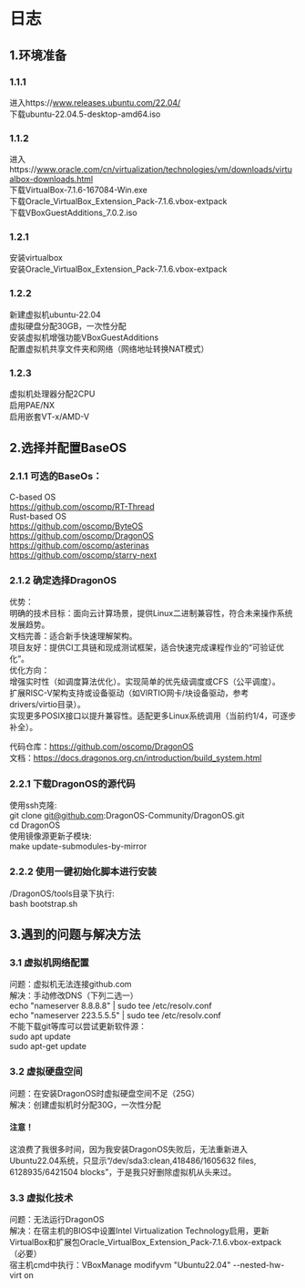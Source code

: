 # 日志

## 1.环境准备

### 1.1.1  
进入https://www.releases.ubuntu.com/22.04/  
下载ubuntu-22.04.5-desktop-amd64.iso  

### 1.1.2  
进入https://www.oracle.com/cn/virtualization/technologies/vm/downloads/virtualbox-downloads.html  
下载VirtualBox-7.1.6-167084-Win.exe  
下载Oracle_VirtualBox_Extension_Pack-7.1.6.vbox-extpack  
下载VBoxGuestAdditions_7.0.2.iso  

### 1.2.1  
安装virtualbox  
安装Oracle_VirtualBox_Extension_Pack-7.1.6.vbox-extpack  

### 1.2.2  
新建虚拟机ubuntu-22.04  
虚拟硬盘分配30GB，一次性分配  
安装虚拟机增强功能VBoxGuestAdditions  
配置虚拟机共享文件夹和网络（网络地址转换NAT模式）  

### 1.2.3  
虚拟机处理器分配2CPU  
启用PAE/NX  
启用嵌套VT-x/AMD-V  

## 2.选择并配置BaseOS

### 2.1.1  可选的BaseOs：  
C-based OS  
https://github.com/oscomp/RT-Thread  
Rust-based OS  
https://github.com/oscomp/ByteOS  
https://github.com/oscomp/DragonOS  
https://github.com/oscomp/asterinas  
https://github.com/oscomp/starry-next  

### 2.1.2  确定选择DragonOS  
​优势：  
​明确的技术目标：面向云计算场景，提供Linux二进制兼容性，符合未来操作系统发展趋势。  
文档完善：适合新手快速理解架构。   
​项目友好：提供CI工具链和现成测试框架，适合快速完成课程作业的“可验证优化”。  
​优化方向：  
增强实时性（如调度算法优化）。实现简单的优先级调度或CFS（公平调度）。  
扩展RISC-V架构支持或设备驱动（如VIRTIO网卡/块设备驱动，参考drivers/virtio目录）。  
实现更多POSIX接口以提升兼容性。适配更多Linux系统调用（当前约1/4，可逐步补全）。  

代码仓库：https://github.com/oscomp/DragonOS  
文档：https://docs.dragonos.org.cn/introduction/build_system.html  

### 2.2.1  下载DragonOS的源代码  
使用ssh克隆:  
git clone git@github.com:DragonOS-Community/DragonOS.git  
cd DragonOS  
使用镜像源更新子模块:  
make update-submodules-by-mirror  

### 2.2.2  使用一键初始化脚本进行安装  
/DragonOS/tools目录下执行:  
bash bootstrap.sh  

## 3.遇到的问题与解决方法  

### 3.1  虚拟机网络配置
问题：虚拟机无法连接github.com  
解决：手动修改DNS（下列二选一）  
  echo "nameserver 8.8.8.8" | sudo tee /etc/resolv.conf  
  echo "nameserver 223.5.5.5" | sudo tee /etc/resolv.conf  
不能下载git等库可以尝试更新软件源：  
  sudo apt update  
  sudo apt-get update  

### 3.2  虚拟硬盘空间  
问题：在安装DragonOS时虚拟硬盘空间不足（25G）  
解决：创建虚拟机时分配30G，一次性分配  
  #### 注意！  
这浪费了我很多时间，因为我安装DragonOS失败后，无法重新进入Ubuntu22.04系统，只显示“/dev/sda3:clean,418486/1605632 files, 6128935/6421504 blocks”，于是我只好删除虚拟机从头来过。

### 3.3  虚拟化技术
问题：无法运行DragonOS  
解决：在宿主机的BIOS中设置Intel Virtualization Technology启用，更新VirtualBox和扩展包Oracle_VirtualBox_Extension_Pack-7.1.6.vbox-extpack（必要）  
  宿主机cmd中执行：VBoxManage modifyvm "Ubuntu22.04" --nested-hw-virt on  
